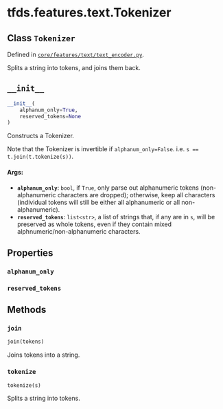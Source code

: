 <div itemscope itemtype="http://developers.google.com/ReferenceObject">
<meta itemprop="name" content="tfds.features.text.Tokenizer" />
<meta itemprop="path" content="Stable" />
<meta itemprop="property" content="alphanum_only"/>
<meta itemprop="property" content="reserved_tokens"/>
<meta itemprop="property" content="__init__"/>
<meta itemprop="property" content="join"/>
<meta itemprop="property" content="tokenize"/>
</div>

# tfds.features.text.Tokenizer

## Class `Tokenizer`





Defined in [`core/features/text/text_encoder.py`](https://github.com/tensorflow/datasets/tree/master/tensorflow_datasets/core/features/text/text_encoder.py).

Splits a string into tokens, and joins them back.

<h2 id="__init__"><code>__init__</code></h2>

``` python
__init__(
    alphanum_only=True,
    reserved_tokens=None
)
```

Constructs a Tokenizer.

Note that the Tokenizer is invertible if `alphanum_only=False`.
i.e. `s == t.join(t.tokenize(s))`.

#### Args:

* <b>`alphanum_only`</b>: `bool`, if `True`, only parse out alphanumeric tokens
    (non-alphanumeric characters are dropped);
    otherwise, keep all characters (individual tokens will still be either
    all alphanumeric or all non-alphanumeric).
* <b>`reserved_tokens`</b>: `list<str>`, a list of strings that, if any are in `s`,
    will be preserved as whole tokens, even if they contain mixed
    alphnumeric/non-alphanumeric characters.



## Properties

<h3 id="alphanum_only"><code>alphanum_only</code></h3>



<h3 id="reserved_tokens"><code>reserved_tokens</code></h3>





## Methods

<h3 id="join"><code>join</code></h3>

``` python
join(tokens)
```

Joins tokens into a string.

<h3 id="tokenize"><code>tokenize</code></h3>

``` python
tokenize(s)
```

Splits a string into tokens.



